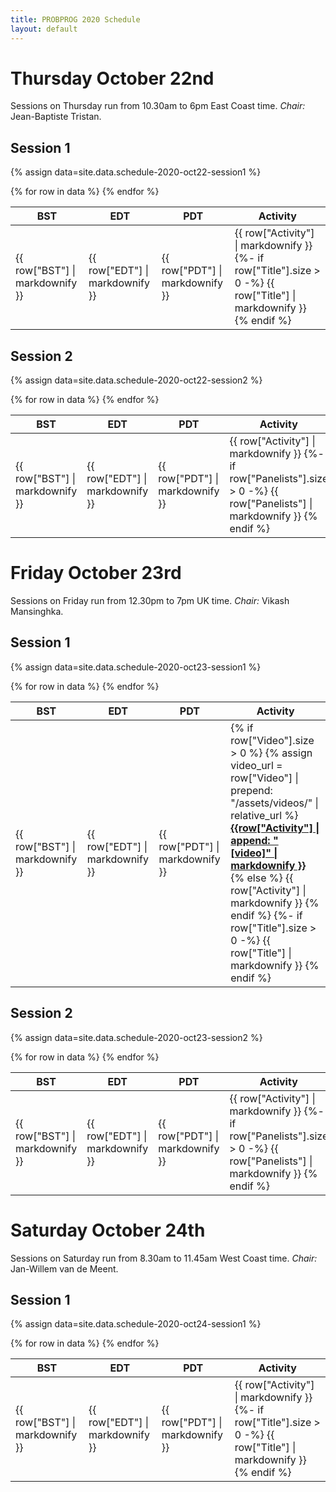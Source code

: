 ```yaml
---
title: PROBPROG 2020 Schedule
layout: default
---
```


# Thursday October 22nd

Sessions on Thursday run from 10.30am to 6pm East Coast time. *Chair:* Jean-Baptiste Tristan.

## Session 1

{% assign data=site.data.schedule-2020-oct22-session1 %}
<table class="schedule">
    <thead>
        <th class="time">BST</th>
        <th class="time">EDT</th>
        <th class="time">PDT</th>
        <th class="activity">Activity</th>
    </thead>
    <tbody>
    {% for row in data %}
    <tr>
        <td>
        {{ row["BST"] | markdownify }}
        </td>
        <td>
        {{ row["EDT"] | markdownify }}
        </td>
        <td>
        {{ row["PDT"] | markdownify }}
        </td>
        <td>
        {{ row["Activity"] | markdownify }}
        {%- if row["Title"].size > 0 -%}
            {{ row["Title"] | markdownify }}
        {% endif %}
        </td>
    </tr>
    {% endfor %}
    </tbody>
</table>

## Session 2

{% assign data=site.data.schedule-2020-oct22-session2 %}
<table class="schedule">
    <thead>
        <th class="time">BST</th>
        <th class="time">EDT</th>
        <th class="time">PDT</th>
        <th class="activity">Activity</th>
        <th></th>
    </thead>
    <tbody>
    {% for row in data %}
    <tr>
        <td>
        {{ row["BST"] | markdownify }}
        </td>
        <td>
        {{ row["EDT"] | markdownify }}
        </td>
        <td>
        {{ row["PDT"] | markdownify }}
        </td>
        <td>
        {{ row["Activity"] | markdownify }}
        {%- if row["Panelists"].size > 0 -%}
            {{ row["Panelists"] | markdownify }}
        {% endif %}
        </td>
        <td>
        </td>
    </tr>
    {% endfor %}
    </tbody>
</table>

# Friday October 23rd

Sessions on Friday run from 12.30pm to 7pm UK time. *Chair:* Vikash Mansinghka.

## Session 1

{% assign data=site.data.schedule-2020-oct23-session1 %}
<table class="schedule">
    <thead>
        <th class="time">BST</th>
        <th class="time">EDT</th>
        <th class="time">PDT</th>
        <th class="activity">Activity</th>
    </thead>
    <tbody>
    {% for row in data %}
    <tr>
        <td>
        {{ row["BST"] | markdownify }}
        </td>
        <td>
        {{ row["EDT"] | markdownify }}
        </td>
        <td>
        {{ row["PDT"] | markdownify }}
        </td>
        <td>
        {% if row["Video"].size > 0 %}
            {% assign video_url = row["Video"] | prepend: "/assets/videos/" | relative_url %}
            <b><a href="video_url">{{row["Activity"] | append: " [video]" | markdownify }}</a></b>
        {% else %}
            {{ row["Activity"] | markdownify }}
        {% endif %}
        {%- if row["Title"].size > 0 -%}
            {{ row["Title"] | markdownify }}
        {% endif %}
        </td>
    </tr>
    {% endfor %}
    </tbody>
</table>

## Session 2

{% assign data=site.data.schedule-2020-oct23-session2 %}
<table class="schedule">
    <thead>
        <th class="time">BST</th>
        <th class="time">EDT</th>
        <th class="time">PDT</th>
        <th class="activity">Activity</th>
        <!-- <th>Authors</th> -->
    </thead>
    <tbody>
    {% for row in data %}
    <tr>
        <td>
        {{ row["BST"] | markdownify }}
        </td>
        <td>
        {{ row["EDT"] | markdownify }}
        </td>
        <td>
        {{ row["PDT"] | markdownify }}
        </td>
        <td>
        {{ row["Activity"] | markdownify }}
        {%- if row["Panelists"].size > 0 -%}
            {{ row["Panelists"] | markdownify }}
        {% endif %}
        </td>
    </tr>
    {% endfor %}
    </tbody>
</table>

# Saturday October 24th

Sessions on Saturday run from 8.30am to 11.45am West Coast time. *Chair:* Jan-Willem van de Meent.

## Session 1

{% assign data=site.data.schedule-2020-oct24-session1 %}
<table class="schedule">
    <thead>
        <th class="time">BST</th>
        <th class="time">EDT</th>
        <th class="time">PDT</th>
        <th class="activity">Activity</th>
    </thead>
    <tbody>
    {% for row in data %}
    <tr>
        <td>
        {{ row["BST"] | markdownify }}
        </td>
        <td>
        {{ row["EDT"] | markdownify }}
        </td>
        <td>
        {{ row["PDT"] | markdownify }}
        </td>
        <td>
        {{ row["Activity"] | markdownify }}
        {%- if row["Title"].size > 0 -%}
            {{ row["Title"] | markdownify }}
        {% endif %}
        </td>
    </tr>
    {% endfor %}
    </tbody>
</table>